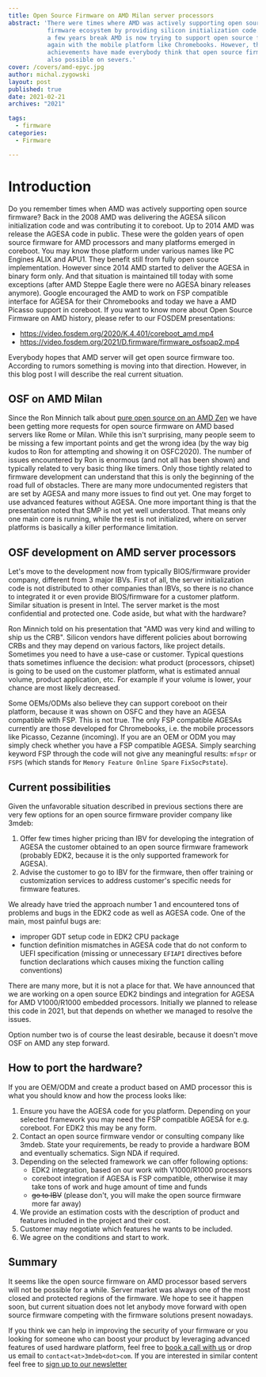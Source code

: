 ```yaml
---
title: Open Source Firmware on AMD Milan server processors
abstract: 'There were times where AMD was actively supporting open source
           firmware ecosystem by providing silicon initialization code. With
           a few years break AMD is now trying to support open source firmware
           again with the mobile platform like Chromebooks. However, the recent
           achievements have made everybody think that open source firmware is
           also possible on severs.'
cover: /covers/amd-epyc.jpg
author: michal.zygowski
layout: post
published: true
date: 2021-02-21
archives: "2021"

tags:
  - firmware
categories:
  - Firmware

---
```


# Introduction

Do you remember times when AMD was actively supporting open source firmware?
Back in the 2008 AMD was delivering the AGESA silicon initialization code and
was contributing it to coreboot. Up to 2014 AMD was release the AGESA code in
public. These were the golden years of open source firmware for AMD processors
and many platforms emerged in coreboot. You may know those platform under
various names like PC Engines ALIX and APU1. They benefit still from fully open
source implementation. However since 2014 AMD started to deliver the AGESA in
binary form only. And that situation is maintained till today with some
exceptions (after AMD Steppe Eagle there were no AGESA binary releases
anymore). Google encouraged the AMD to work on FSP compatible interface for
AGESA for their Chromebooks and today we have a AMD Picasso support in
coreboot. If you want to know more about Open Source Firmware on AMD history,
please refer to our FOSDEM presentations:

* https://video.fosdem.org/2020/K.4.401/coreboot_amd.mp4
* https://video.fosdem.org/2021/D.firmware/firmware_osfsoap2.mp4

Everybody hopes that AMD server will get open source firmware too. According to
rumors something is moving into that direction. However, in this blog post I
will describe the real current situation.

## OSF on AMD Milan

Since the Ron Minnich talk about [pure open source on an AMD Zen](https://vimeo.com/488147337)
we have been getting more requests for open source firmware on AMD based
servers like Rome or Milan. While this isn't surprising, many people seem to be
missing a few important points and get the wrong idea (by the way big kudos to
Ron for attempting and showing it on OSFC2020). The number of issues
encountered by Ron is enormous (and not all has been shown) and typically
related to very basic thing like timers. Only those tightly related to firmware
development can understand that this is only the beginning of the road full of
obstacles. There are many more undocumented registers that are set by AGESA and
many more issues to find out yet. One may forget to use advanced features
without AGESA. One more important thing is that the presentation noted that SMP
is not yet well understood. That means only one main core is running, while the
rest is not initialized, where on server platforms is basically a killer
performance limitation.

## OSF development on AMD server processors

Let's move to the development now from typically BIOS/firmware provider
company, different from 3 major IBVs. First of all, the server initialization
code is not distributed to other companies than IBVs, so there is no chance to
integrated it or even provide BIOS/firmware for a customer platform. Similar
situation is present in Intel. The server market is the most confidential and
protected one. Code aside, but what with the hardware?

Ron Minnich told on his presentation that "AMD was very kind and willing to
ship us the CRB". Silicon vendors have different policies about borrowing CRBs
and they may depend on various factors, like project details. Sometimes you
need to have a use-case or customer. Typical questions thats sometimes
influence the decision: what product (processors, chipset) is going to be used
on the customer platform, what is estimated annual volume, product application,
etc. For example if your volume is lower, your chance are most likely
decreased.

Some OEMs/ODMs also believe they can support coreboot on their platform,
because it was shown on OSFC and they have an AGESA compatible with FSP. This
is not true. The only FSP compatible AGESAs currently are those developed for
Chromebooks, i.e. the mobile processors like Picasso, Cezanne (incoming). If
you are an OEM or ODM you may simply check whether you have a FSP compatible
AGESA. Simply searching keyword FSP through the code will not give any
meaningful results: `mfspr` or `FSPS` (which stands for
`Memory Feature Online Spare` `FixSocPstate`).

## Current possibilities

Given the unfavorable situation described in previous sections there are very
few options for an open source firmware provider company like 3mdeb:

1. Offer few times higher pricing than IBV for developing the integration of
   AGESA the customer obtained to an open source firmware framework (probably
   EDK2, because it is the only supported framework for AGESA).
2. Advise the customer to go to IBV for the firmware, then offer training or
   customization services to address customer's specific needs for firmware
   features.

We already have tried the approach number 1 and encountered tons of problems
and bugs in the EDK2 code as well as AGESA code. One of the main, most painful
bugs are:

* improper GDT setup code in EDK2 CPU package
* function definition mismatches in AGESA code that do not conform to UEFI
  specification (missing or unnecessary `EFIAPI` directives before function
  declarations which causes mixing the function calling conventions)

There are many more, but it is not a place for that. We have announced that we
are working on a open source EDK2 bindings and integration for AGESA for AMD
V1000/R1000 embedded processors. Initially we planned to release this code in
2021, but that depends on whether we managed to resolve the issues.

Option number two is of course the least desirable, because it doesn't move OSF
on AMD any step forward.

## How to port the hardware?

If you are OEM/ODM and create a product based on AMD processor this is what you
should know and how the process looks like:

1. Ensure you have the AGESA code for you platform. Depending on your selected
   framework you may need the FSP compatible AGESA for e.g. coreboot. For EDK2
   this may be any form.
2. Contact an open source firmware vendor or consulting company like 3mdeb.
   State your requirements, be ready to provide a hardware BOM and eventually
   schematics. Sign NDA if required.
3. Depending on the selected framework we can offer following options:
   - EDK2 integration, based on our work with V1000/R1000 processors
   - coreboot integration if AGESA is FSP compatible, otherwise it may take
     tons of work and huge amount of time and funds
   - ~~go to IBV~~ (please don't, you will make the open source firmware more
     far away)
4. We provide an estimation costs with the description of product and features
   included in the project and their cost.
5. Customer may negotiate which features he wants to be included.
6. We agree on the conditions and start to work.

## Summary

It seems like the open source firmware on AMD processor based servers will not
be possible for a while. Server market was always one of the most closed and
protected regions of the firmware. We hope to see it happen soon, but current
situation does not let anybody move forward with open source firmware competing
with the firmware solutions present nowadays.

If you think we can help in improving the security of your firmware or you
looking for someone who can boost your product by leveraging advanced features
of used hardware platform, feel free to [book a call with us](https://calendly.com/3mdeb/consulting-remote-meeting)
or drop us email to `contact<at>3mdeb<dot>com`. If you are interested in similar
content feel free to [sign up to our newsletter](http://eepurl.com/doF8GX)
